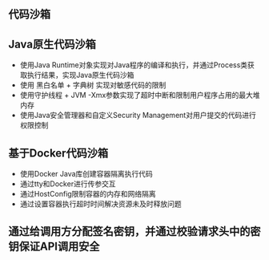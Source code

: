 ## 代码沙箱
## Java原生代码沙箱
- 使用Java Runtime对象实现对Java程序的编译和执行，并通过Process类获取执行结果，实现Java原生代码沙箱
- 使用 黑白名单 + 字典树 实现对敏感代码的限制
- 使用守护线程 + JVM -Xmx参数实现了超时中断和限制用户程序占用的最大堆内存
- 使用Java安全管理器和自定义Security Management对用户提交的代码进行权限控制

## 基于Docker代码沙箱
- 使用Docker Java库创建容器隔离执行代码
- 通过tty和Docker进行传参交互
- 通过HostConfig限制容器的内存和网络隔离
- 通过设置容器执行超时时间解决资源未及时释放问题

## 通过给调用方分配签名密钥，并通过校验请求头中的密钥保证API调用安全